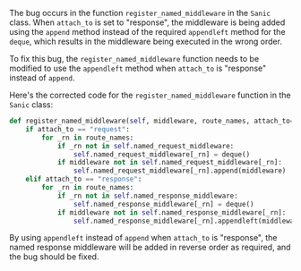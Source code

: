 The bug occurs in the function `register_named_middleware` in the `Sanic` class. When `attach_to` is set to "response", the middleware is being added using the `append` method instead of the required `appendleft` method for the `deque`, which results in the middleware being executed in the wrong order.

To fix this bug, the `register_named_middleware` function needs to be modified to use the `appendleft` method when `attach_to` is "response" instead of `append`.

Here's the corrected code for the `register_named_middleware` function in the `Sanic` class:

```python
def register_named_middleware(self, middleware, route_names, attach_to="request"):
    if attach_to == "request":
        for _rn in route_names:
            if _rn not in self.named_request_middleware:
                self.named_request_middleware[_rn] = deque()
            if middleware not in self.named_request_middleware[_rn]:
                self.named_request_middleware[_rn].append(middleware)
    elif attach_to == "response":
        for _rn in route_names:
            if _rn not in self.named_response_middleware:
                self.named_response_middleware[_rn] = deque()
            if middleware not in self.named_response_middleware[_rn]:
                self.named_response_middleware[_rn].appendleft(middleware)
```

By using `appendleft` instead of `append` when `attach_to` is "response", the named response middleware will be added in reverse order as required, and the bug should be fixed.